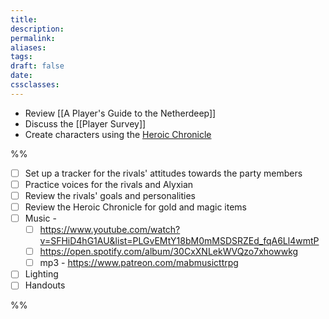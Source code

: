 ```yaml
---
title: 
description: 
permalink: 
aliases: 
tags: 
draft: false
date: 
cssclasses:
---
```

- Review [[A Player's Guide to the Netherdeep]] 
- Discuss the [[Player Survey]] 
- Create characters using the [Heroic Chronicle](https://www.dndbeyond.com/sources/dnd/egtw/character-options-subclasses#HeroicChronicle) 

%%

- [ ] Set up a tracker for the rivals' attitudes towards the party members
- [ ] Practice voices for the rivals and Alyxian
- [ ] Review the rivals' goals and personalities
- [ ] Review the Heroic Chronicle for gold and magic items
- [ ] Music - 
	- [ ] https://www.youtube.com/watch?v=SFHiD4hG1AU&list=PLGvEMtY18bM0mMSDSRZEd_fqA6Ll4wmtP 
	- [ ] https://open.spotify.com/album/30CxXNLekWVQzo7xhowwkg
	- [ ] mp3 - https://www.patreon.com/mabmusicttrpg 
- [ ] Lighting
- [ ] Handouts

%%